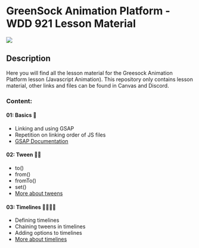 # GreenSock Animation Platform - WDD 921 Lesson Material

<img src="https://greensock.com/uploads/set_resources_5/84c1e40ea0e759e3f1505eb1788ddf3c_greensock-logo.svg">

## Description

Here you will find all the lesson material for the Greesock Animation Platform lesson (Javascript Animation). 
This repository only contains lesson material, other links and files can be found in Canvas and Discord.


### Content:
#### 01: Basics 🧱
* Linking and using GSAP 
* Repetition on linking order of JS files
* [GSAP Documentation]('https://greensock.com/docs/')

#### 02: Tween 🏃‍♂️
* to()
* from()
* fromTo()
* set()
* [More about tweens]('https://greensock.com/docs/v3/GSAP/Tween')

#### 03: Timelines 🏃‍♀️🏃‍♂️
* Defining timelines
* Chaining tweens in timelines
* Adding options to timelines
* [More about timelines]('https://greensock.com/docs/v3/GSAP/Timeline')
